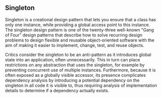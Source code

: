 ## Singleton


Singleton is a creational design pattern that lets you ensure that a class has only one instance, while providing a global access point to this instance.
The singleton design pattern is one of the twenty-three well-known "Gang of Four" design patterns that describe how to solve recurring design problems to design flexible and reusable object-oriented software with the aim of making it easier to implement, change, test, and reuse objects.

Critics consider the singleton to be an anti-pattern as it introduces global state into an application, often unnecessarily. This in turn can place restrictions on any abstraction that uses the singleton, for example by preventing concurrent use of multiple instances. Furthermore, because it is often exposed as a globally visible accessor, its presence complicates dependency analysis by introducing a potential dependency on the singleton in all code it is visible to, thus requiring analysis of implementation details to determine if a dependency actually exists.
